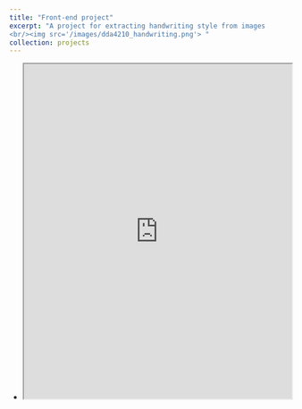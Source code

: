 ```yaml
---
title: "Front-end project"
excerpt: "A project for extracting handwriting style from images
<br/><img src='/images/dda4210_handwriting.png'> "
collection: projects
---
```


- <iframe src="http://yangyiqu.github.io/files/DDA4210_pre.pdf" width="100%" height="600px"></iframe>
